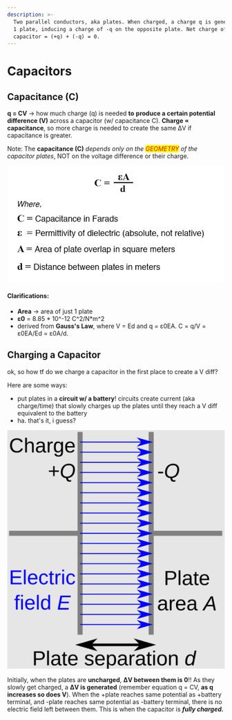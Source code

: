 ```yaml
---
description: >-
  Two parallel conductors, aka plates. When charged, a charge q is generated on
  1 plate, inducing a charge of -q on the opposite plate. Net charge of a
  capacitor = (+q) + (-q) = 0.
---
```


# Capacitors

## Capacitance (C)

**q = CV** -> how much charge (q) is needed **to** **produce a certain potential difference (V)** across a capacitor (w/ capacitance C). **Charge ∝ capacitance**, so more charge is needed to create the same ΔV if capacitance is greater.

Note: The **capacitance (C)** _depends_ _only on the <mark style="color:red;">GEOMETRY</mark> of the capacitor plates_, NOT on the voltage difference or their charge.

![equation for calculating capacitance of parallel-plate capacitors. only dependent on plate geometry.](../../.gitbook/assets/approximation-of-capacitance-formula.webp)

#### Clarifications:

* **Area** -> area of just 1 plate
* **ε0** = 8.85 \* 10^-12 C^2/N\*m^2
* derived from **Gauss's Law**, where V = Ed and q = ε0EA. C = q/V = ε0EA/Ed = ε0A/d.

## Charging a Capacitor

ok, so how tf do we charge a capacitor in the first place to create a V diff?

Here are some ways:

* put plates in a **circuit w/ a battery**! circuits create current (aka charge/time) that slowly charges up the plates until they reach a V diff equivalent to the battery
* ha. that's it, i guess?

![visual diagram of a capacitor ;D](<../../.gitbook/assets/image (3) (1).png>)

Initially, when the plates are **uncharged**, **ΔV between them is 0**!! As they slowly get charged, a **ΔV is generated** (remember equation q = CV, **as q increases so does V**). When the +plate reaches same potential as +battery terminal, and -plate reaches same potential as -battery terminal, there is no electric field left between them. This is when the capacitor is _**fully charged.**_
